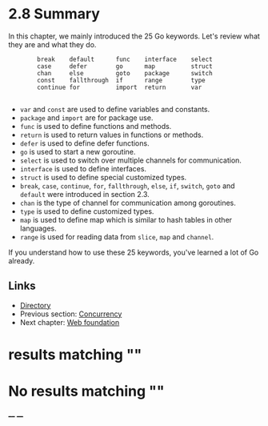 
# 2.8 Summary

In this chapter, we mainly introduced the 25 Go keywords. Let's review what they are and what they do.
``` 
        break    default      func    interface    select
        case     defer        go      map          struct
        chan     else         goto    package      switch
        const    fallthrough  if      range        type
        continue for          import  return       var
    
```

  * `var` and `const` are used to define variables and constants.
  * `package` and `import` are for package use.
  * `func` is used to define functions and methods.
  * `return` is used to return values in functions or methods.
  * `defer` is used to define defer functions.
  * `go` is used to start a new goroutine.
  * `select` is used to switch over multiple channels for communication.
  * `interface` is used to define interfaces.
  * `struct` is used to define special customized types.
  * `break`, `case`, `continue`, `for`, `fallthrough`, `else`, `if`, `switch`, `goto` and `default` were introduced in section 2.3.
  * `chan` is the type of channel for communication among goroutines.
  * `type` is used to define customized types.
  * `map` is used to define map which is similar to hash tables in other languages.
  * `range` is used for reading data from `slice`, `map` and `channel`.



If you understand how to use these 25 keywords, you've learned a lot of Go already.

## Links

  * [Directory](preface.md)
  * Previous section: [Concurrency](02.7.md)
  * Next chapter: [Web foundation](03.0.md)

#  results matching ""




# No results matching ""

[ __](02.7.md) [ __](03.0.md)
